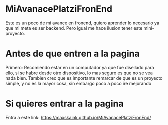 # MiAvanacePlatziFronEnd
Este es un poco de mi avance en fronend, quiero aprender lo necesario ya que mi meta es ser backend. Pero igual me hace ilusion tener este mini-proyecto.
# Antes de que entren a la pagina
Primero: Recomiendo estar en un computador ya que fue disellado para ello, si se habre desde otro dispositivo, lo mas seguro es que no se vea nada bien.
Tambien creo que es importante remarcar de que es un proyecto simple, y no es la mayor cosa, sin embargo poco a poco ire mejorando
# Si quieres entrar a la pagina
Entra a este link: https://maxskaink.github.io/MiAvanacePlatziFronEnd/